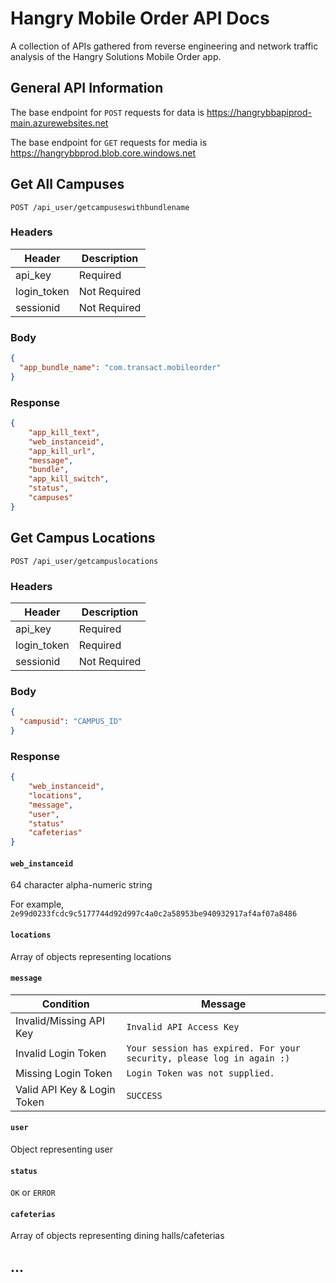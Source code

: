 # Hangry Mobile Order API Docs

A collection of APIs gathered from reverse engineering and network traffic analysis of the Hangry Solutions Mobile Order app.

## General API Information

The base endpoint for `POST` requests for data is https://hangrybbapiprod-main.azurewebsites.net

The base endpoint for `GET` requests for media is https://hangrybbprod.blob.core.windows.net

## Get All Campuses

`POST /api_user/getcampuseswithbundlename`

### Headers

| Header      | Description  |
| ----------- | ------------ |
| api_key     | Required     |
| login_token | Not Required |
| sessionid   | Not Required |

### Body

```json
{
  "app_bundle_name": "com.transact.mobileorder"
}
```

### Response

```json
{
    "app_kill_text",
    "web_instanceid",
    "app_kill_url",
    "message",
    "bundle",
    "app_kill_switch",
    "status",
    "campuses"
}
```

## Get Campus Locations

```
POST /api_user/getcampuslocations
```

### Headers

| Header      | Description  |
| ----------- | ------------ |
| api_key     | Required     |
| login_token | Required     |
| sessionid   | Not Required |

### Body

```json
{
  "campusid": "CAMPUS_ID"
}
```

### Response

```json
{
    "web_instanceid",
    "locations",
    "message",
    "user",
    "status"
    "cafeterias"
}
```

#### `web_instanceid`

64 character alpha-numeric string

For example, `2e99d0233fcdc9c5177744d92d997c4a0c2a58953be940932917af4af07a8486`

#### `locations`

Array of objects representing locations

#### `message`

| Condition                   | Message                                                               |
| --------------------------- | --------------------------------------------------------------------- |
| Invalid/Missing API Key     | `Invalid API Access Key`                                              |
| Invalid Login Token         | `Your session has expired. For your security, please log in again :)` |
| Missing Login Token         | `Login Token was not supplied.`                                       |
| Valid API Key & Login Token | `SUCCESS`                                                             |

#### `user`

Object representing user

#### `status`

`OK` or `ERROR`

#### `cafeterias`

Array of objects representing dining halls/cafeterias

## ...
